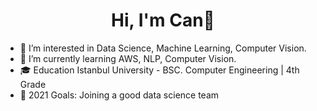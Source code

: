 # <h1 align="center">Hi, I'm Can👋</h1>


- 👀 I’m interested in Data Science, Machine Learning, Computer Vision.
- 🌱 I’m currently learning AWS, NLP, Computer Vision.
- 🎓 Education Istanbul University - BSC. Computer Engineering | 4th Grade
- 💪 2021 Goals: Joining a good data science team


